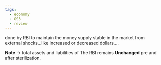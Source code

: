 ```yaml
---
tags:
  - economy
  - GS3
  - review
---
```

done by RBI to maintain the money supply stable in the market from external shocks...like increased or decreased dollars....

**Note** -> total assets and liabilities of The RBI remains **Unchanged** pre and after sterilization.